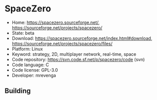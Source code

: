 # SpaceZero

- Home: https://spacezero.sourceforge.net/, https://sourceforge.net/projects/spacezero/
- State: beta
- Download: https://spacezero.sourceforge.net/index.html#download, https://sourceforge.net/projects/spacezero/files/
- Platform: Linux
- Keyword: strategy, 2D, multiplayer network, real-time, space
- Code repository: https://svn.code.sf.net/p/spacezero/code (svn)
- Code language: C
- Code license: GPL-3.0
- Developer: mrevenga

## Building
